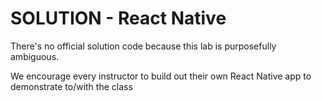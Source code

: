 # SOLUTION - React Native

There's no official solution code because this lab is purposefully ambiguous. 

We encourage every instructor to build out their own React Native app to demonstrate to/with the class
